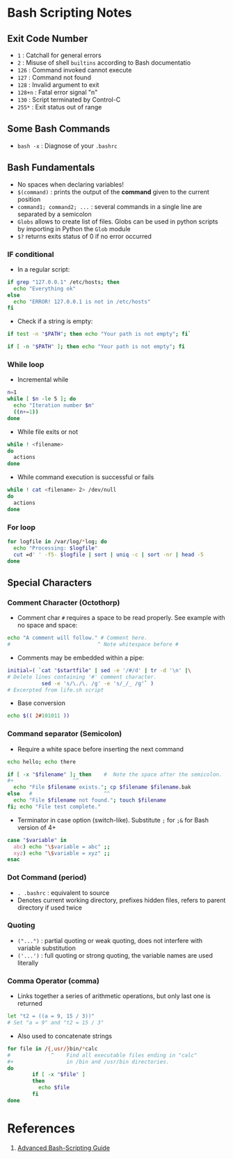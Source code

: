 # Bash Scripting Notes

## Exit Code Number
- `1` : Catchall for general errors
- `2` : Misuse of shell `builtins` according to Bash documentatio 
- `126` : Command invoked cannot execute
- `127` : Command not found
- `128` : Invalid argument to exit
- `128+n` : Fatal error signal "n"
- `130` : Script terminated by Control-C
- `255*` : Exit status out of range

## Some Bash Commands
- `bash -x` : Diagnose of your `.bashrc`

## Bash Fundamentals
- No spaces when declaring variables!
- `$(command)` : prints the output of the **command** given to the current position
- `command1; command2; ...` : several commands in a single line are separated by a semicolon
- `Globs` allows to create list of files. Globs can be used in python scripts by importing in Python the `Glob` module
- `$?` returns exits status of $0$ if no error occurred 

### IF conditional
- In a regular script:
```bash
if grep "127.0.0.1" /etc/hosts; then
  echo "Everything ok"
else
  echo "ERROR! 127.0.0.1 is not in /etc/hosts"
fi
```
- Check if a string is empty: 
```bash
if test -n "$PATH"; then echo "Your path is not empty"; fi`
```
```bash
if [ -n "$PATH" ]; then echo "Your path is not empty"; fi
```

### While loop
- Incremental while
```bash
n=1
while [ $n -le 5 ]; do
  echo "Iteration number $n"
  ((n+=1))
done
```
- While file exits or not
```bash
while ! <filename>
do
  actions
done
```
- While command execution is successful or fails
```bash
while ! cat <filename> 2> /dev/null
do
  actions
done
```

### For loop
```bash
for logfile in /var/log/*log; do
  echo "Processing: $logfile"
  cut =d' ' -f5- $logfile | sort | uniq -c | sort -nr | head -5
done
```

## Special Characters
### Comment Character (Octothorp)
- Comment char `#` requires a space to be read properly. See example with no space and space:
```bash
echo "A comment will follow." # Comment here.
#                            ^ Note whitespace before #
```
- Comments may be embedded within a pipe:
```bash
initial=( `cat "$startfile" | sed -e '/#/d' | tr -d '\n' |\
# Delete lines containing '#' comment character.
           sed -e 's/\./\. /g' -e 's/_/_ /g'` )
# Excerpted from life.sh script
```
- Base conversion
```bash
echo $(( 2#101011 ))
```

### Command separator (Semicolon)
- Require a white space before inserting the next command
```bash
echo hello; echo there

if [ -x "$filename" ]; then    #  Note the space after the semicolon.
#+                   ^^
  echo "File $filename exists."; cp $filename $filename.bak
else   #                       ^^
  echo "File $filename not found."; touch $filename
fi; echo "File test complete."
```
- Terminator in case option (switch-like). Substitute `;` for `;&` for Bash version of $4+$
```bash
case "$variable" in
  abc) echo "\$variable = abc" ;;
  xyz) echo "\$variable = xyz" ;;
esac
```

### Dot Command (period)
- `. .bashrc` : equivalent to source
- Denotes current working directory, prefixes hidden files, refers to parent directory if used twice

### Quoting
- `("...")` : partial quoting or weak quoting, does not interfere with variable substitution
- `('...')` : full quoting or strong quoting, the variable names are used literally

### Comma Operator (comma)
- Links together a series of arithmetic operations, but only last one is returned
```bash
let "t2 = ((a = 9, 15 / 3))"
# Set "a = 9" and "t2 = 15 / 3"
```
- Also used to concatenate strings
```bash
for file in /{,usr/}bin/*calc
#             ^    Find all executable files ending in "calc"
#+                 in /bin and /usr/bin directories.
do
        if [ -x "$file" ]
        then
          echo $file
        fi
done
```

# References
1. [Advanced Bash-Scripting Guide](https://tldp.org/LDP/abs/html/index.html)
